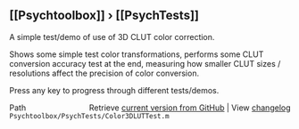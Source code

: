 ## [[Psychtoolbox]] &#8250; [[PsychTests]]

A simple test/demo of use of 3D CLUT color correction.  
  
Shows some simple test color transformations, performs some CLUT  
conversion accuracy test at the end, measuring how smaller CLUT sizes /  
resolutions affect the precision of color conversion.  
  
Press any key to progress through different tests/demos.  
  




<div class="code_header" style="text-align:right;">
  <span style="float:left;">Path&nbsp;&nbsp;</span> <span class="counter">Retrieve <a href=
  "https://raw.github.com/Psychtoolbox-3/Psychtoolbox-3/beta/Psychtoolbox/PsychTests/Color3DLUTTest.m">current version from GitHub</a> | View <a href=
  "https://github.com/Psychtoolbox-3/Psychtoolbox-3/commits/beta/Psychtoolbox/PsychTests/Color3DLUTTest.m">changelog</a></span>
</div>
<div class="code">
  <code>Psychtoolbox/PsychTests/Color3DLUTTest.m</code>
</div>

